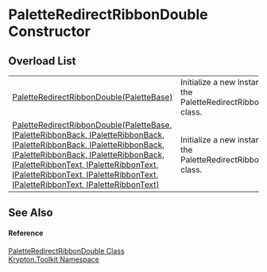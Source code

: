 # PaletteRedirectRibbonDouble Constructor


## Overload List
<table>
<tr>
<td><a href="2013c7f7-f5c9-c690-450c-aaa9ce21d42f.md">PaletteRedirectRibbonDouble(PaletteBase)</a></td>
<td>Initialize a new instance of the PaletteRedirectRibbonDouble class.</td></tr>
<tr>
<td><a href="29451247-843a-22ea-99a9-3547fc53229d.md">PaletteRedirectRibbonDouble(PaletteBase, IPaletteRibbonBack, IPaletteRibbonBack, IPaletteRibbonBack, IPaletteRibbonBack, IPaletteRibbonBack, IPaletteRibbonBack, IPaletteRibbonText, IPaletteRibbonText, IPaletteRibbonText, IPaletteRibbonText, IPaletteRibbonText, IPaletteRibbonText)</a></td>
<td>Initialize a new instance of the PaletteRedirectRibbonDouble class.</td></tr>
</table>

## See Also


#### Reference
<a href="0e1c5391-0cc9-1af9-b945-20af9a79d5e0.md">PaletteRedirectRibbonDouble Class</a>  
<a href="79d2eac2-21f4-54ff-7552-b20c33c30600.md">Krypton.Toolkit Namespace</a>  
